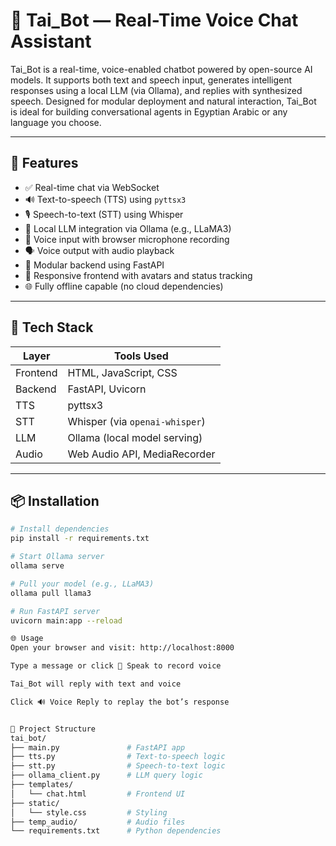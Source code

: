 # 🧠 Tai_Bot — Real-Time Voice Chat Assistant

Tai_Bot is a real-time, voice-enabled chatbot powered by open-source AI models. It supports both text and speech input, generates intelligent responses using a local LLM (via Ollama), and replies with synthesized speech. Designed for modular deployment and natural interaction, Tai_Bot is ideal for building conversational agents in Egyptian Arabic or any language you choose.

---

## 🚀 Features

- ✅ Real-time chat via WebSocket  
- 🔊 Text-to-speech (TTS) using `pyttsx3`  
- 🎙️ Speech-to-text (STT) using Whisper  
- 🧠 Local LLM integration via Ollama (e.g., LLaMA3)  
- 🎤 Voice input with browser microphone recording  
- 🗣️ Voice output with audio playback  
- 🧩 Modular backend using FastAPI  
- 📱 Responsive frontend with avatars and status tracking  
- 🌐 Fully offline capable (no cloud dependencies)

---

## 🧰 Tech Stack

| Layer     | Tools Used                     |
|-----------|--------------------------------|
| Frontend  | HTML, JavaScript, CSS          |
| Backend   | FastAPI, Uvicorn               |
| TTS       | pyttsx3                        |
| STT       | Whisper (via `openai-whisper`) |
| LLM       | Ollama (local model serving)   |
| Audio     | Web Audio API, MediaRecorder   |

---

## 📦 Installation

```bash
# Install dependencies
pip install -r requirements.txt

# Start Ollama server
ollama serve

# Pull your model (e.g., LLaMA3)
ollama pull llama3

# Run FastAPI server
uvicorn main:app --reload

🌐 Usage
Open your browser and visit: http://localhost:8000

Type a message or click 🎤 Speak to record voice

Tai_Bot will reply with text and voice

Click 🔊 Voice Reply to replay the bot’s response


📁 Project Structure
tai_bot/
├── main.py               # FastAPI app
├── tts.py                # Text-to-speech logic
├── stt.py                # Speech-to-text logic
├── ollama_client.py      # LLM query logic
├── templates/
│   └── chat.html         # Frontend UI
├── static/
│   └── style.css         # Styling
├── temp_audio/           # Audio files
└── requirements.txt      # Python dependencies


